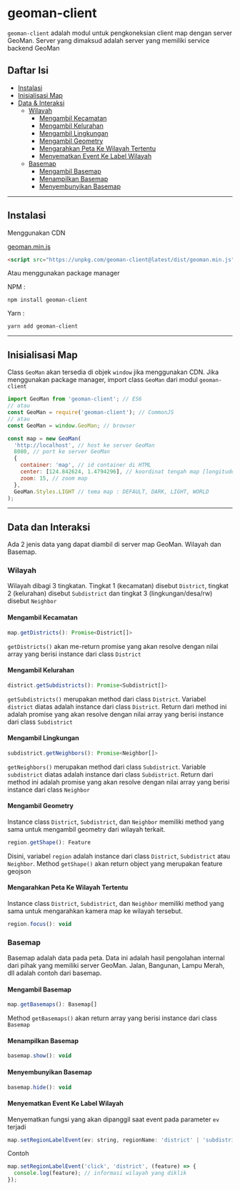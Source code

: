# geoman-client

`geoman-client` adalah modul untuk pengkoneksian client map dengan server GeoMan. Server yang dimaksud adalah server yang memiliki service backend GeoMan

## Daftar Isi
- [Instalasi](#instalasi)
- [Inisialisasi Map](#inisialisasi-map)
- [Data & Interaksi](#data-dan-interaksi)
  - [Wilayah](#wilayah)
    - [Mengambil Kecamatan](#mengambil-kecamatan)
    - [Mengambil Kelurahan](#mengambil-kelurahan)
    - [Mengambil Lingkungan](#mengambil-lingkungan)
    - [Mengambil Geometry](#mengambil-geometry)
    - [Mengarahkan Peta Ke Wilayah Tertentu](#mengarahkan-peta-ke-wilayah-tertentu)
    - [Menyematkan Event Ke Label Wilayah](#menyematkan-event-ke-label-wilayah)
  - [Basemap](#basemap)
    - [Mengambil Basemap](#mengambil-basemap)
    - [Menampilkan Basemap](#menampilkan-basemap)
    - [Menyembunyikan Basemap](#menyembunyikan-basemap)

---

## Instalasi
Menggunakan CDN

[geoman.min.js](https://unpkg.com/geoman-client@latest/dist/geoman.min.js)

```html
<script src="https://unpkg.com/geoman-client@latest/dist/geoman.min.js"></script>
```

Atau menggunakan package manager

NPM :

`npm install geoman-client`

Yarn :

`yarn add geoman-client`

---

## Inisialisasi Map
Class `GeoMan` akan tersedia di objek `window` jika menggunakan CDN. Jika menggunakan package manager, import class `GeoMan` dari modul `geoman-client`

```javascript
import GeoMan from 'geoman-client'; // ES6
// atau
const GeoMan = require('geoman-client'); // CommonJS
// atau
const GeoMan = window.GeoMan; // browser

const map = new GeoMan(
  'http://localhost', // host ke server GeoMan
  8080, // port ke server GeoMan
  {
    container: 'map', // id container di HTML
    center: [124.842624, 1.4794296], // koordinat tengah map [longitude, latitude]
    zoom: 15, // zoom map
  },
  GeoMan.Styles.LIGHT // tema map : DEFAULT, DARK, LIGHT, WORLD
);
```

---

## Data dan Interaksi
Ada 2 jenis data yang dapat diambil di server map GeoMan. Wilayah dan Basemap.

### Wilayah
Wilayah dibagi 3 tingkatan. Tingkat 1 (kecamatan) disebut `District`, tingkat 2 (kelurahan) disebut `Subdistrict` dan tingkat 3 (lingkungan/desa/rw) disebut `Neighbor`

#### Mengambil Kecamatan

```javascript
map.getDistricts(): Promise<District[]>
```

`getDistricts()` akan me-return promise yang akan resolve dengan nilai array yang berisi instance dari class `District`

#### Mengambil Kelurahan

```javascript
district.getSubdistricts(): Promise<Subdistrict[]>
```

`getSubdistricts()` merupakan method dari class `District`. Variabel `district` diatas adalah instance dari class `District`. Return dari method ini adalah promise yang akan resolve dengan nilai array yang berisi instance dari class `Subdistrict`

#### Mengambil Lingkungan

```javascript
subdistrict.getNeighbors(): Promise<Neighbor[]>
```

`getNeighbors()` merupakan method dari class `Subdistrict`. Variable `subdistrict` diatas adalah instance dari class `Subdistrict`. Return dari method ini adalah promise yang akan resolve dengan nilai array yang berisi instance dari class `Neighbor`

#### Mengambil Geometry
Instance class `District`, `Subdistrict`, dan `Neighbor` memiliki method yang sama untuk mengambil geometry dari wilayah terkait.

```javascript
region.getShape(): Feature
```

Disini, variabel `region` adalah instance dari class `District`, `Subdistrict` atau `Neighbor`. Method `getShape()` akan return object yang merupakan feature geojson


#### Mengarahkan Peta Ke Wilayah Tertentu
Instance class `District`, `Subdistrict`, dan `Neighbor` memiliki method yang sama untuk mengarahkan kamera map ke wilayah tersebut.

```javascript
region.focus(): void
```


### Basemap
Basemap adalah data pada peta. Data ini adalah hasil pengolahan internal dari pihak yang memiliki server GeoMan. Jalan, Bangunan, Lampu Merah, dll adalah contoh dari basemap.

#### Mengambil Basemap

```javascript
map.getBasemaps(): Basemap[]
```

Method `getBasemaps()` akan return array yang berisi instance dari class `Basemap`

#### Menampilkan Basemap

```javascript
basemap.show(): void
```

#### Menyembunyikan Basemap

```javascript
basemap.hide(): void
```

#### Menyematkan Event Ke Label Wilayah
Menyematkan fungsi yang akan dipanggil saat event pada parameter `ev` terjadi
```javascript
map.setRegionLabelEvent(ev: string, regionName: 'district' | 'subdistrict' | 'neighbor', cb: Function): void
```

Contoh
```javascript
map.setRegionLabelEvent('click', 'district', (feature) => {
  console.log(feature); // informasi wilayah yang diklik
});
```
